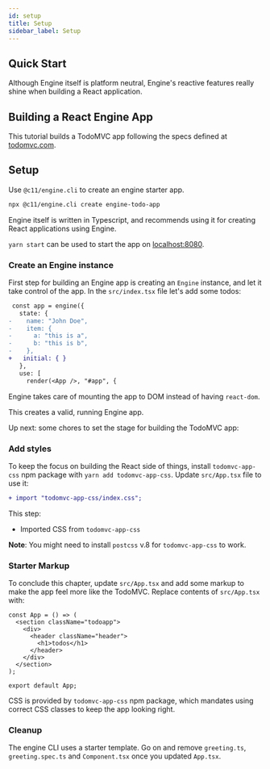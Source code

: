 ```yaml
---
id: setup
title: Setup
sidebar_label: Setup
---
```


## Quick Start

Although Engine itself is platform neutral, Engine's reactive features really
shine when building a React application.

## Building a React Engine App

This tutorial builds a TodoMVC app following the specs defined at
[todomvc.com](http://todomvc.com/).

## Setup

Use `@c11/engine.cli` to create an engine starter app.

```sh
npx @c11/engine.cli create engine-todo-app
```

Engine itself is written in Typescript, and recommends using it for creating
React applications using Engine.

`yarn start` can be used to start the app on
[localhost:8080](http://localhost:8080).

### Create an Engine instance

First step for building an Engine app is creating an `Engine` instance, and let
it take control of the app. In the `src/index.tsx` file let's add some todos:

```diff
 const app = engine({
   state: {
-    name: "John Doe",
-    item: {
-      a: "this is a",
-      b: "this is b",
-    },
+   initial: { }
   },
   use: [
     render(<App />, "#app", {
```

Engine takes care of mounting the app to DOM instead of having `react-dom`.

This creates a valid, running Engine app.

Up next: some chores to set the stage for building the TodoMVC app:

### Add styles

To keep the focus on building the React side of things, install
`todomvc-app-css` npm package with `yarn add todomvc-app-css`. Update
`src/App.tsx` file to use it:

```diff
+ import "todomvc-app-css/index.css";
```

This step:

- Imported CSS from `todomvc-app-css`

**Note**: You might need to install `postcss` v.8 for `todomvc-app-css` to work.

### Starter Markup

To conclude this chapter, update `src/App.tsx` and add some markup to make the
app feel more like the TodoMVC. Replace contents of `src/App.tsx` with:

```tsx
const App = () => (
  <section className="todoapp">
    <div>
      <header className="header">
        <h1>todos</h1>
      </header>
    </div>
  </section>
);

export default App;
```

CSS is provided by `todomvc-app-css` npm package, which mandates using correct
CSS classes to keep the app looking right.

### Cleanup

The engine CLI uses a starter template. Go on and remove `greeting.ts`, `greeting.spec.ts` and `Component.tsx` once you updated `App.tsx`.
